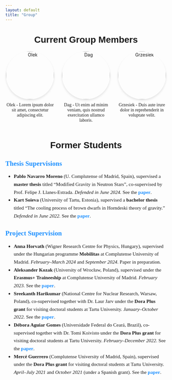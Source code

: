 ```yaml
---
layout: default
title: "Group"
---
```


<h1 style="text-align: center; font-family: 'Arial', sans-serif; font-size: 2em; margin-bottom: 20px;">Current Group Members</h1>

<div style="display: flex; flex-wrap: wrap; justify-content: space-around; gap: 20px;">

  <!-- Member 1 -->
  <div style="flex: 1 1 30%; max-width: 30%; text-align: center;">
    <img src="{{ site.baseurl }}/assets/images/group/olek.jpg" alt="Olek" 
         style="width: 150px; height: 150px; object-fit: cover; object-position: center; border-radius: 50%; box-shadow: 0 4px 6px rgba(0, 0, 0, 0.1);">
    <p style="font-family: 'Georgia', serif; font-size: 1em; margin-top: 10px;">Olek - Lorem ipsum dolor sit amet, consectetur adipiscing elit.</p>
  </div>

  <!-- Member 2 -->
  <div style="flex: 1 1 30%; max-width: 30%; text-align: center;">
    <img src="{{ site.baseurl }}/assets/images/group/dag.jpg" alt="Dag" 
         style="width: 150px; height: 150px; object-fit: cover; object-position: top 25%; border-radius: 50%; box-shadow: 0 4px 6px rgba(0, 0, 0, 0.1);">
    <p style="font-family: 'Georgia', serif; font-size: 1em; margin-top: 10px;">Dag - Ut enim ad minim veniam, quis nostrud exercitation ullamco laboris.</p>
  </div>

  <!-- Member 3 -->
  <div style="flex: 1 1 30%; max-width: 30%; text-align: center;">
    <img src="{{ site.baseurl }}/assets/images/group/grzesiek.jpg" alt="Grzesiek" 
         style="width: 150px; height: 150px; object-fit: cover; object-position: center; border-radius: 50%; box-shadow: 0 4px 6px rgba(0, 0, 0, 0.1);">
    <p style="font-family: 'Georgia', serif; font-size: 1em; margin-top: 10px;">Grzesiek - Duis aute irure dolor in reprehenderit in voluptate velit.</p>
  </div>

</div>




<!-- Former Students Section -->
<h1 style="text-align: center; font-family: 'Arial', sans-serif; font-size: 2em; margin-top: 40px; margin-bottom: 20px;">Former Students</h1>

<!-- Thesis Supervisions Section -->
<h2 style="font-family: 'Georgia', serif; font-size: 1.5em; margin-bottom: 10px; color: #1e90ff;">Thesis Supervisions</h2>

<ul style="font-family: 'Georgia', serif; font-size: 1.1em; line-height: 1.6; margin-bottom: 30px;">
  <li>
    <strong>Pablo Navarro Moreno</strong> (U. Complutense of Madrid, Spain), supervised a <strong>master thesis</strong> titled 
    “Modified Gravity in Neutron Stars”, co-supervised by Prof. Felipe J. Llanes-Estrada. 
    <em>Defended in June 2024.</em> 
    See the <a href="https://arxiv.org/abs/2409.16201" target="_blank" style="color: #1e90ff; text-decoration: none; font-weight: bold;">paper</a>.
  </li>
  <li>
    <strong>Kart Soieva</strong> (University of Tartu, Estonia), supervised a <strong>bachelor thesis</strong> titled 
    “The cooling process of brown dwarfs in Horndeski theory of gravity.” 
    <em>Defended in June 2022.</em> 
    See the <a href="https://arxiv.org/abs/2205.12812" target="_blank" style="color: #1e90ff; text-decoration: none; font-weight: bold;">paper</a>.
  </li>
</ul>

<!-- Project Supervision Section -->
<h2 style="font-family: 'Georgia', serif; font-size: 1.5em; margin-bottom: 10px; color: #1e90ff;">Project Supervision</h2>

<ul style="font-family: 'Georgia', serif; font-size: 1.1em; line-height: 1.6;">
  <li>
    <strong>Anna Horvath</strong> (Wigner Research Centre for Physics, Hungary), supervised under the Hungarian programme <strong>Mobilitas</strong> at Complutense University of Madrid. 
    <em>February–March 2024</em> and <em>September 2024</em>. Paper in preparation.
  </li>
  <li>
    <strong>Aleksander Kozak</strong> (University of Wrocław, Poland), supervised under the <strong>Erasmus+ Traineeship</strong> at Complutense University of Madrid. 
    <em>February 2023.</em> 
    See the <a href="https://arxiv.org/pdf/2303.17213" target="_blank" style="color: #1e90ff; text-decoration: none; font-weight: bold;">paper</a>.
  </li>
  <li>
    <strong>Sreekanth Harikumar</strong> (National Centre for Nuclear Research, Warsaw, Poland), co-supervised together with Dr. Laur Jarv under the <strong>Dora Plus grant</strong> for visiting doctoral students at Tartu University. 
    <em>January–October 2022.</em> 
    See the <a href="https://arxiv.org/pdf/2312.09908" target="_blank" style="color: #1e90ff; text-decoration: none; font-weight: bold;">paper</a>.
  </li>
  <li>
    <strong>Débora Aguiar Gomes</strong> (Universidade Federal do Ceará, Brazil), co-supervised together with Dr. Tomi Koivisto under the <strong>Dora Plus grant</strong> for visiting doctoral students at Tartu University. 
    <em>February–December 2022.</em> 
    See the <a href="https://inspirehep.net/files/52b592b6ae63dc941dee0a671a410068" target="_blank" style="color: #1e90ff; text-decoration: none; font-weight: bold;">paper</a>.
  </li>
  <li>
    <strong>Mercé Guerrero</strong> (Complutense University of Madrid, Spain), supervised under the <strong>Dora Plus grant</strong> for visiting doctoral students at Tartu University. 
    <em>April–July 2021</em> and <em>October 2021</em> (under a Spanish grant). 
    See the <a href="https://inspirehep.net/files/07002f565ec2c61911177ee4352d02cc" target="_blank" style="color: #1e90ff; text-decoration: none; font-weight: bold;">paper</a>.
  </li>
</ul>
